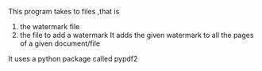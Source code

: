 This program takes to files ,that is
1. the watermark file
2. the file to add a watermark
It adds the given watermark to all the pages of a given document/file



It uses a python package called pypdf2

